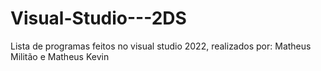 # Visual-Studio---2DS
Lista de programas feitos no visual studio 2022, realizados por: Matheus Militão e Matheus Kevin

